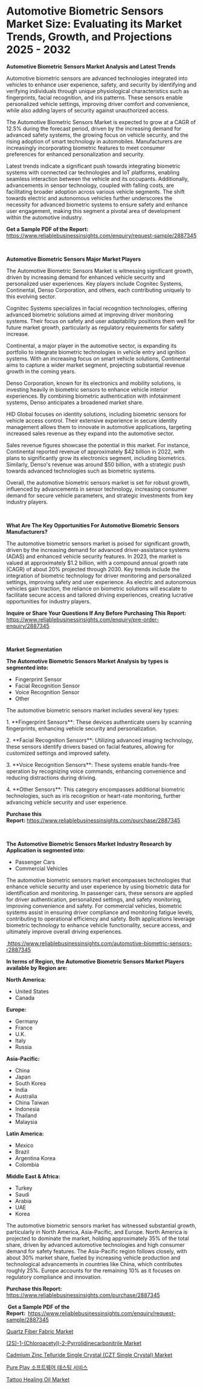 <p><h1>Automotive Biometric Sensors Market Size: Evaluating its Market Trends, Growth, and Projections 2025 - 2032</h1></p><p><strong>Automotive Biometric Sensors Market Analysis and Latest Trends</strong></p>
<p><p>Automotive biometric sensors are advanced technologies integrated into vehicles to enhance user experience, safety, and security by identifying and verifying individuals through unique physiological characteristics such as fingerprints, facial recognition, and iris patterns. These sensors enable personalized vehicle settings, improving driver comfort and convenience, while also adding layers of security against unauthorized access.</p><p>The Automotive Biometric Sensors Market is expected to grow at a CAGR of 12.5% during the forecast period, driven by the increasing demand for advanced safety systems, the growing focus on vehicle security, and the rising adoption of smart technology in automobiles. Manufacturers are increasingly incorporating biometric features to meet consumer preferences for enhanced personalization and security. </p><p>Latest trends indicate a significant push towards integrating biometric systems with connected car technologies and IoT platforms, enabling seamless interaction between the vehicle and its occupants. Additionally, advancements in sensor technology, coupled with falling costs, are facilitating broader adoption across various vehicle segments. The shift towards electric and autonomous vehicles further underscores the necessity for advanced biometric systems to ensure safety and enhance user engagement, making this segment a pivotal area of development within the automotive industry.</p></p>
<p><strong>Get a Sample PDF of the Report:&nbsp;</strong> <a href="https://www.reliablebusinessinsights.com/enquiry/request-sample/2887345?utm_campaign=97&utm_medium=2&utm_source=Github&utm_content=ia&utm_term=14032025&utm_id=automotive-biometric-sensors">https://www.reliablebusinessinsights.com/enquiry/request-sample/2887345</a></p>
<p>&nbsp;</p>
<p><strong>Automotive Biometric Sensors Major Market Players</strong></p>
<p><p>The Automotive Biometric Sensors Market is witnessing significant growth, driven by increasing demand for enhanced vehicle security and personalized user experiences. Key players include Cognitec Systems, Continental, Denso Corporation, and others, each contributing uniquely to this evolving sector.</p><p>Cognitec Systems specializes in facial recognition technologies, offering advanced biometric solutions aimed at improving driver monitoring systems. Their focus on safety and user adaptability positions them well for future market growth, particularly as regulatory requirements for safety increase.</p><p>Continental, a major player in the automotive sector, is expanding its portfolio to integrate biometric technologies in vehicle entry and ignition systems. With an increasing focus on smart vehicle solutions, Continental aims to capture a wider market segment, projecting substantial revenue growth in the coming years.</p><p>Denso Corporation, known for its electronics and mobility solutions, is investing heavily in biometric sensors to enhance vehicle interior experiences. By combining biometric authentication with infotainment systems, Denso anticipates a broadened market share.</p><p>HID Global focuses on identity solutions, including biometric sensors for vehicle access control. Their extensive experience in secure identity management allows them to innovate in automotive applications, targeting increased sales revenue as they expand into the automotive sector.</p><p>Sales revenue figures showcase the potential in this market. For instance, Continental reported revenue of approximately $42 billion in 2022, with plans to significantly grow its electronics segment, including biometrics. Similarly, Denso's revenue was around $50 billion, with a strategic push towards advanced technologies such as biometric systems.</p><p>Overall, the automotive biometric sensors market is set for robust growth, influenced by advancements in sensor technology, increasing consumer demand for secure vehicle parameters, and strategic investments from key industry players.</p></p>
<p>&nbsp;</p>
<p><strong>What Are The Key Opportunities For Automotive Biometric Sensors Manufacturers?</strong></p>
<p><p>The automotive biometric sensors market is poised for significant growth, driven by the increasing demand for advanced driver-assistance systems (ADAS) and enhanced vehicle security features. In 2023, the market is valued at approximately $1.2 billion, with a compound annual growth rate (CAGR) of about 20% projected through 2030. Key trends include the integration of biometric technology for driver monitoring and personalized settings, improving safety and user experience. As electric and autonomous vehicles gain traction, the reliance on biometric solutions will escalate to facilitate secure access and tailored driving experiences, creating lucrative opportunities for industry players.</p></p>
<p><strong>Inquire or Share Your Questions If Any Before Purchasing This Report:</strong> <a href="https://www.reliablebusinessinsights.com/enquiry/pre-order-enquiry/2887345?utm_campaign=97&utm_medium=2&utm_source=Github&utm_content=ia&utm_term=14032025&utm_id=automotive-biometric-sensors">https://www.reliablebusinessinsights.com/enquiry/pre-order-enquiry/2887345</a></p>
<p>&nbsp;</p>
<p><strong>Market Segmentation</strong></p>
<p><strong>The Automotive Biometric Sensors Market Analysis by types is segmented into:</strong></p>
<p><ul><li>Fingerprint Sensor</li><li>Facial Recognition Sensor</li><li>Voice Recognition Sensor</li><li>Other</li></ul></p>
<p><p>The automotive biometric sensors market includes several key types: </p><p>1. **Fingerprint Sensors**: These devices authenticate users by scanning fingerprints, enhancing vehicle security and personalization.</p><p>   </p><p>2. **Facial Recognition Sensors**: Utilizing advanced imaging technology, these sensors identify drivers based on facial features, allowing for customized settings and improved safety.</p><p>3. **Voice Recognition Sensors**: These systems enable hands-free operation by recognizing voice commands, enhancing convenience and reducing distractions during driving.</p><p>4. **Other Sensors**: This category encompasses additional biometric technologies, such as iris recognition or heart-rate monitoring, further advancing vehicle security and user experience.</p></p>
<p><strong>Purchase this Report:&nbsp;</strong><a href="https://www.reliablebusinessinsights.com/purchase/2887345?utm_campaign=97&utm_medium=2&utm_source=Github&utm_content=ia&utm_term=14032025&utm_id=automotive-biometric-sensors">https://www.reliablebusinessinsights.com/purchase/2887345</a></p>
<p>&nbsp;</p>
<p><strong>The Automotive Biometric Sensors Market Industry Research by Application is segmented into:</strong></p>
<p><ul><li>Passenger Cars</li><li>Commercial Vehicles</li></ul></p>
<p><p>The automotive biometric sensors market encompasses technologies that enhance vehicle security and user experience by using biometric data for identification and monitoring. In passenger cars, these sensors are applied for driver authentication, personalized settings, and safety monitoring, improving convenience and safety. For commercial vehicles, biometric systems assist in ensuring driver compliance and monitoring fatigue levels, contributing to operational efficiency and safety. Both applications leverage biometric technology to enhance vehicle functionality, secure access, and ultimately improve overall driving experiences.</p></p>
<p><a href="https://www.reliablebusinessinsights.com/automotive-biometric-sensors-r2887345?utm_campaign=97&utm_medium=2&utm_source=Github&utm_content=ia&utm_term=14032025&utm_id=automotive-biometric-sensors">&nbsp;https://www.reliablebusinessinsights.com/automotive-biometric-sensors-r2887345</a></p>
<p><strong>In terms of Region, the Automotive Biometric Sensors Market Players available by Region are:</strong></p>
<p>
    <p> <strong> North America: </strong>
        <ul>
            <li>United States</li>
            <li>Canada</li>
        </ul>
        </p> 
    <p> <strong> Europe: </strong>
        <ul>
            <li>Germany</li>
            <li>France</li>
            <li>U.K.</li>
            <li>Italy</li>
            <li>Russia</li>
        </ul>
        </p> 
    <p> <strong> Asia-Pacific: </strong>
        <ul>
            <li>China</li>
            <li>Japan</li>
            <li>South Korea</li>
            <li>India</li>
            <li>Australia</li>
            <li>China Taiwan</li>
            <li>Indonesia</li>
            <li>Thailand</li>
            <li>Malaysia</li>
        </ul>
        </p> 
    <p> <strong> Latin America: </strong>
        <ul>
            <li>Mexico</li>
            <li>Brazil</li>
            <li>Argentina Korea</li>
            <li>Colombia</li>
        </ul>
        </p> 
    <p> <strong> Middle East & Africa: </strong>
        <ul>
            <li>Turkey</li>
            <li>Saudi</li>
            <li>Arabia</li>
            <li>UAE</li>
            <li>Korea</li>
        </ul>
    </p>
    </p>
<p><p>The automotive biometric sensors market has witnessed substantial growth, particularly in North America, Asia-Pacific, and Europe. North America is projected to dominate the market, holding approximately 35% of the total share, driven by advanced automotive technologies and high consumer demand for safety features. The Asia-Pacific region follows closely, with about 30% market share, fueled by increasing vehicle production and technological advancements in countries like China, which contributes roughly 25%. Europe accounts for the remaining 10% as it focuses on regulatory compliance and innovation.</p></p>
<p><strong>Purchase this Report: </strong><a href="https://www.reliablebusinessinsights.com/purchase/2887345?utm_campaign=97&utm_medium=2&utm_source=Github&utm_content=ia&utm_term=14032025&utm_id=automotive-biometric-sensors">https://www.reliablebusinessinsights.com/purchase/2887345</a></p>
<p>&nbsp;<strong>Get a Sample PDF of the Report:&nbsp;&nbsp;</strong><a href="https://www.reliablebusinessinsights.com/enquiry/request-sample/2887345?utm_campaign=97&utm_medium=2&utm_source=Github&utm_content=ia&utm_term=14032025&utm_id=automotive-biometric-sensors">https://www.reliablebusinessinsights.com/enquiry/request-sample/2887345</a></p>
<p><strong></strong></p>
<p><p><a href="https://github.com/akitamegge65/Market-Research-Report-List-1/blob/main/quartz-fiber-fabric-market.md?utm_campaign=97&utm_medium=2&utm_source=Github&utm_content=ia&utm_term=14032025&utm_id=automotive-biometric-sensors">Quartz Fiber Fabric Market</a></p><p><a href="https://github.com/benasjuettk3/Market-Research-Report-List-1/blob/main/2s-1-chloroacetyl-2-pyrrolidinecarbonitrile-market.md?utm_campaign=97&utm_medium=2&utm_source=Github&utm_content=ia&utm_term=14032025&utm_id=automotive-biometric-sensors">(2S)-1-(Chloroacetyl)-2-Pyrrolidinecarbonitrile Market</a></p><p><a href="https://github.com/gauldvikerm6/Market-Research-Report-List-1/blob/main/cadmium-zinc-telluride-single-crystal-czt-single-crystal-market.md?utm_campaign=97&utm_medium=2&utm_source=Github&utm_content=ia&utm_term=14032025&utm_id=automotive-biometric-sensors">Cadmium Zinc Telluride Single Crystal (CZT Single Crystal) Market</a></p><p><a href="https://github.com/sougarounis/Market-Research-Report-List-7/blob/main/800400945145.md?utm_campaign=97&utm_medium=2&utm_source=Github&utm_content=ia&utm_term=14032025&utm_id=automotive-biometric-sensors">Pure Play 소프트웨어 테스팅 서비스</a></p><p><a href="https://github.com/gummaarmel83/Market-Research-Report-List-1/blob/main/tattoo-healing-oil-market.md?utm_campaign=97&utm_medium=2&utm_source=Github&utm_content=ia&utm_term=14032025&utm_id=automotive-biometric-sensors">Tattoo Healing Oil Market</a></p></p>